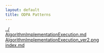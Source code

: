 ```yaml
---
layout: default
title: ODPA Patterns
---
```

  
[../](../)  
[AlgorithmImplementationExecution.md](./AlgorithmImplementationExecution.md)  
[AlgorithmImplementationExecution_ver2.png](./AlgorithmImplementationExecution_ver2.png)  
[index.md](./index.md)  
